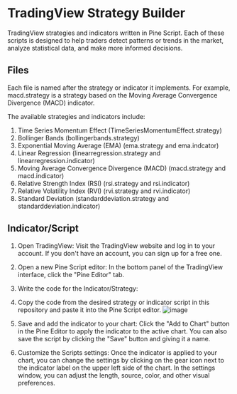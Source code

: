 # TradingView Strategy Builder

TradingView strategies and indicators written in Pine Script.
Each of these scripts is designed to help traders detect patterns or trends in the market, analyze statistical data, and make more informed decisions.

## Files
Each file is named after the strategy or indicator it implements.
For example, macd.strategy is a strategy based on the Moving Average Convergence Divergence (MACD) indicator.

The available strategies and indicators include:

1. Time Series Momentum Effect (TimeSeriesMomentumEffect.strategy)
2. Bollinger Bands (bollingerbands.strategy)
3. Exponential Moving Average (EMA) (ema.strategy and ema.indcator)
4. Linear Regression (linearregression.strategy and linearregression.indicator)
5. Moving Average Convergence Divergence (MACD) (macd.strategy and macd.indicator)
6. Relative Strength Index (RSI) (rsi.strategy and rsi.indicator)
7. Relative Volatility Index (RVI) (rvi.strategy and rvi.indicator)
8. Standard Deviation (standarddeviation.strategy and standarddeviation.indicator)

## Indicator/Script

1. Open TradingView: Visit the TradingView website and log in to your account. If you don't have an account, you can sign up for a free one.

2. Open a new Pine Script editor: In the bottom panel of the TradingView interface, click the "Pine Editor" tab.

3. Write the code for the Indicator/Strategy: 
4. Copy the code from the desired strategy or indicator script in this repository and paste it into the Pine Script editor.
![image](https://user-images.githubusercontent.com/13888068/233816226-31092734-fdfa-4c2c-8d44-e46c5e6c80b8.png)


4. Save and add the indicator to your chart: Click the "Add to Chart" button in the Pine Editor to apply the indicator to the active chart. You can also save the script by clicking the "Save" button and giving it a name.

5. Customize the Scripts settings: Once the indicator is applied to your chart, you can change the settings by clicking on the gear icon next to the indicator label on the upper left side of the chart. In the settings window, you can adjust the length, source, color, and other visual preferences.
